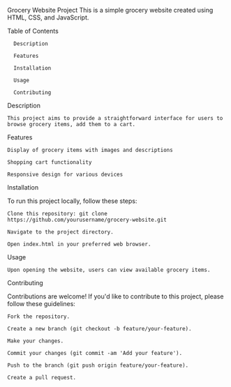 Grocery Website Project
	This is a simple grocery website created using HTML, CSS, and JavaScript.         



Table of Contents    

	  Description
	   
	  Features
	   
	  Installation
		 
	  Usage
		 
	  Contributing


Description

	This project aims to provide a straightforward interface for users to browse grocery items, add them to a cart.

Features

	Display of grocery items with images and descriptions
	
	Shopping cart functionality
	
	Responsive design for various devices


Installation


To run this project locally, follow these steps:


    Clone this repository: git clone https://github.com/yourusername/grocery-website.git

    Navigate to the project directory.

    Open index.html in your preferred web browser.


Usage

    Upon opening the website, users can view available grocery items.


Contributing

Contributions are welcome! If you'd like to contribute to this project, please follow these guidelines:


    Fork the repository.

    Create a new branch (git checkout -b feature/your-feature).

    Make your changes.

    Commit your changes (git commit -am 'Add your feature').
    
    Push to the branch (git push origin feature/your-feature).
     
    Create a pull request.
